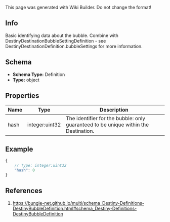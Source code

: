 <span class="wiki-builder">This page was generated with Wiki Builder. Do not change the format!</span>

## Info
Basic identifying data about the bubble. Combine with DestinyDestinationBubbleSettingDefinition - see DestinyDestinationDefinition.bubbleSettings for more information.

## Schema
* **Schema Type:** Definition
* **Type:** object

## Properties
Name | Type | Description
---- | ---- | -----------
hash | integer:uint32 | The identifier for the bubble: only guaranteed to be unique within the Destination.

## Example
```javascript
{
    // Type: integer:uint32
    "hash": 0
}

```

## References
1. https://bungie-net.github.io/multi/schema_Destiny-Definitions-DestinyBubbleDefinition.html#schema_Destiny-Definitions-DestinyBubbleDefinition
